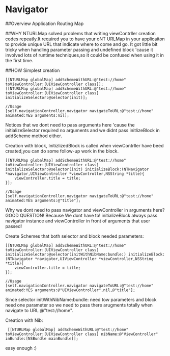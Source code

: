 Navigator
=========
##Overview
Application Routing Map


##WHY
 NTURLMap solved problems that writing viewContrller creation codes repeatly.It required you to have your oNT URLMap in your applicaiton to provide unique URL that indicate where to come and go.
 It got little bit tricky when handling parameter passing and undefined block 'cause it involved lots of runtime techniques,so it could be confused when using it in the first time.
 
 
##HOW 
 Simplest creation
 
 	[[NTURLMap globalMap] addSchemeWithURL:@"test://home" toViewController:[UIViewController class]];
	[[NTURLMap globalMap] addSchemeWithURL:@"test://home" toViewController:[UIViewController class] initializeSelector:@selector(init)];
	
 	//Usage
 	[self.navigationController.navigator navigateToURL:@"test://home" animated:YES arguments:nil];
 
 Notices that we dont need to pass arguments here 'cause the initializeSelector required no arguments and we didnt pass initlizeBlock in addScheme method either.
 
 Creation with block, InitizlizedBlock is called when viewContrller have beed created,you can do some follow-up work in the block.
 
	[[NTURLMap globalMap] addSchemeWithURL:@"test://home" toViewController:[UIViewController class] initializeSelector:@selector(init) initializeBlock:(NTNavigator *navigator,UIViewController *viewController,NSString *title){
		viewController.title = title; 
    }];
    
    //Usage
    [self.navigationController.navigator navigateToURL:@"test://home" animated:YES arguments:@"title"];
 
 
 Why we dont need to pass navigator and viewController in arguments here? GOOD QUESTION! Because We dont have to!
 initializeBlock always pass navigator instance and viewController in front of arguments that user passed!
 
 
 Create Schemes that both selector and block needed parameters:
 
	[[NTURLMap globalMap] addSchemeWithURL:@"test://home" toViewController:[UIViewController class] initializeSelector:@selector(initWithNibName:bundle:) initializeBlock:(NTNavigator *navigator,UIViewController *viewController,NSString *title){
		viewController.title = title;
    }];
    
 	//Usage
	[self.navigationController.navigator navigateToURL:@"test://home" animated:YES arguments:@"UIViewController",nil,@"title"];
 
 Since selector initWithNibName:bundle: need tow parameters and block need one parameter so we need to pass there arugments totally when navigate to URL @"test://home".
 
 Creation with Nib:
 
	 [[NTURLMap globalMap] addSchemeWithURL:@"test://home" toViewController:[UIViewController class] nibName:@"ViewController" inBundle:[NSBundle mainBundle]];
 
 easy enough :)
 
 
 

